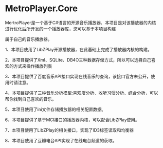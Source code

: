 MetroPlayer.Core
================
MertroPlayer是一个基于C#语言的开源音乐播放器，本项目是对该播放器的内核进行优化后所开发的一个播放器库，您可以基于本项目构建

属于自己的音乐播放器。

1、本项目使用了LibZPlay开源播放器，在此基础上完成了播放器内核的构建。

2、本项目提供了Xml、SQLite、DB4O三种数据存储方式，所以可以选择自己喜欢的方式来操作播放列表

3、本项目提供了百度音乐API接口实现在线音乐的查询，该接口官方未公开，使用时请注意。

4、本项目提供了三种音乐分析模型:喜欢度分析、收听习惯分析、综合分析，可以帮你找到自己喜欢的音乐。

5、本项目使用了ini文件存储播放器的相关配置数据。

6、本项目提供了基于MCI接口的播放器内核，可以配合LibZPlay使用。

7、本项目使用了LibZPlay的相关接口，实现了ID3标签读取和均衡器

8、本项目使用了豆瓣电台API实现了在线电台频道的获取。
